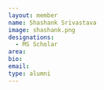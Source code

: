 ```yaml
---
layout: member
name: Shashank Srivastava 
image: shashank.png
designations: 
  - MS Scholar
area:
bio:
email:
type: alumni
---
```

